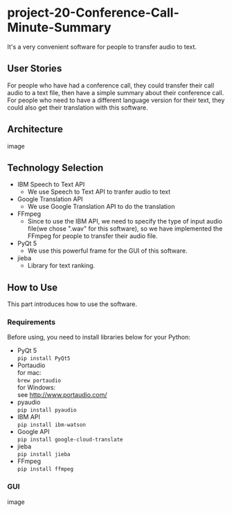 # project-20-Conference-Call-Minute-Summary
It's a very convenient software for people to transfer audio to text.
## User Stories
For people who have had a conference call, they could transfer their call audio to a text file, then have a simple summary
about their conference call.
For people who need to have a different language version for their text, they could also get their translation with
 this software.
## Architecture
image
## Technology Selection
* IBM Speech to Text API
    * We use Speech to Text API to tranfer audio to text
* Google Translation API
    * We use Google Translation API to do the translation
* FFmpeg
    * Since to use the IBM API, we need to specify the type of input audio file(we chose ".wav" for this 
    software), so we have implemented the FFmpeg for people to transfer their audio file.
* PyQt 5
    * We use this powerful frame for the GUI of this software.
* jieba 
    * Library for text ranking.
## How to Use
This part introduces how to use the software.
### Requirements
Before using, you need to install libraries below for your Python:
* PyQt 5  
``pip install PyQt5``
* Portaudio  
for mac:  
``brew portaudio``  
for Windows:  
see http://www.portaudio.com/
* pyaudio  
``pip install pyaudio``
* IBM API  
``pip install ibm-watson``
* Google API  
``pip install google-cloud-translate``
* jieba  
``pip install jieba``
* FFmpeg  
``pip install ffmpeg``  
### GUI
image





